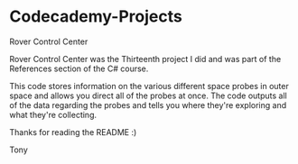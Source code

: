 # Codecademy-Projects
 Rover Control Center

Rover Control Center was the Thirteenth project I did and was part of the References section of the C# course. 

This code stores information on the various different space probes in outer space and allows you direct all of the probes at once. The code outputs all of the data regarding the probes and tells you where they're exploring and what they're collecting. 

Thanks for reading the README :)

Tony

